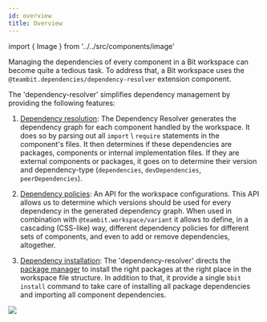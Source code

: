 ```yaml
---
id: overview
title: Overview
---
```


import { Image } from '../../src/components/image'

Managing the dependencies of every component in a Bit workspace can become quite a tedious task. To address that, a Bit workspace uses the `@teambit.dependencies/dependency-resolver` extension component.

The 'dependency-resolver' simplifies dependency management by providing the following features:

1. [Dependency resolution](/dependencies/dependency-resolution):
   The Dependency Resolver generates the dependency graph for each component handled by the workspace.
   It does so by parsing out all `import` \ `require` statements in the component's files.
   It then determines if these dependencies are packages, components or internal implementation files.
   If they are external components or packages, it goes on to determine their version and dependency-type (`dependencies`, `devDependencies`, `peerDependencies`).

2. [Dependency policies](/dependencies/dependency-policies):
   An API for the workspace configurations.
   This API allows us to determine which versions should be used for every dependency in the generated dependency graph.
   When used in combination with `@teambit.workspace/variant` it allows to define, in a cascading (CSS-like) way,
   different dependency policies for different sets of components, and even to add or remove dependencies, altogether.

3. [Dependency installation](/dependencies/dependency-installation):
   The 'dependency-resolver' directs the [package manager](/packages/overview) to install the right packages at the right place in the workspace file structure.
   In addition to that, it provide a single `bbit install` command to take care of installing all package dependencies and importing all component dependencies.

<Image src="/img/dependencies_graph.png" />
